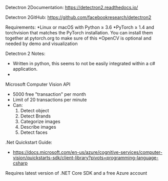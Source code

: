 Detectron 2Documentation:
https://detectron2.readthedocs.io/

Detectron 2GitHub:
https://github.com/facebookresearch/detectron2

Requirements:
*Linux or macOS with Python ≥ 3.6
*PyTorch ≥ 1.4 and torchvision that matches the PyTorch installation. You can install them together at pytorch.org to make sure of this
*OpenCV is optional and needed by demo and visualization

Detectron 2 Notes:
* Written in python, this seems to not be easily integrated within a c# application.
* 

Microsoft Computer Vision API
* 5000 free "transaction" per month
* Limit of 20 transactions per minute
* Can:
  1. Detect object
  2. Detect Brands
  3. Categorize images
  4. Describe images
  5. Detect faces

.Net Quickstart Guide:
* https://docs.microsoft.com/en-us/azure/cognitive-services/computer-vision/quickstarts-sdk/client-library?pivots=programming-language-csharp

Requires latest version of .NET Core SDK and a free Azure account